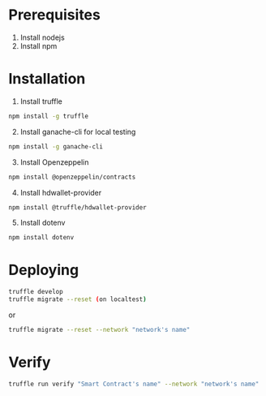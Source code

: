 # Prerequisites

1. Install nodejs
2. Install npm

# Installation

1. Install truffle

```bash
npm install -g truffle
```

2. Install ganache-cli for local testing

```bash
npm install -g ganache-cli
```

3. Install Openzeppelin

```bash
npm install @openzeppelin/contracts
```

4. Install hdwallet-provider

```bash
npm install @truffle/hdwallet-provider
```

5. Install dotenv

```bash
npm install dotenv
```

# Deploying

```bash
truffle develop
truffle migrate --reset (on localtest)
```

or

```bash
truffle migrate --reset --network "network's name"
```

# Verify

```bash
truffle run verify "Smart Contract's name" --network "network's name"
```
